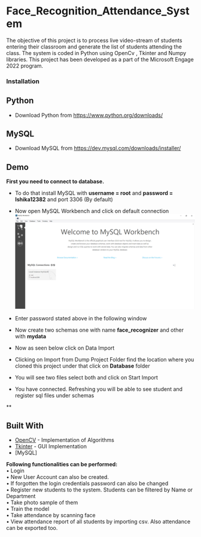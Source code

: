 # Face_Recognition_Attendance_System

The objective of this project is to process live video-stream of students entering their classroom and generate the list of students attending the class. The system is coded in Python using OpenCv , Tkinter and Numpy libraries.
This project has been developed as a part of the Microsoft Engage 2022 program.


### Installation

## Python

- Download Python from https://www.python.org/downloads/

## MySQL

- Download MySQL from https://dev.mysql.com/downloads/installer/


## Demo

**First you need to connect to database.** 
- To do that install MySQL with **username = root** and **password = Ishika12382** and port 3306 (By default)

- Now open MySQL Workbench and click on default connection
![Image](/demoimages/MySQL.png)

- Enter password stated above in the following window

- Now create two schemas one with name **face_recognizer** and other with **mydata**

- Now as seen below click on Data Import

- Clicking on Import from Dump Project Folder find the location where you cloned this project under that click on **Database** folder 

- You will see two files select both and click on Start Import

- You have connected. Refreshing you will be able to see student and register sql files under schemas

**


  





## Built With

* [OpenCV](http://docs.opencv.org/3.1.0/) - Implementation of Algorithms
* [Tkinter](https://docs.python.org/2/library/tkinter.html) - GUI Implementation
* [MySQL]

**Following functionalities can be performed: <br>**
• Login <br>
• New User Account can also be created. <br>
• If forgotten the login credentials password can also be changed <br>
• Register new students to the system. Students can be filtered by Name or Department<br>
• Take photo sample of them <br>
• Train the model <br>
• Take attendance by scanning face <br>
• View attendance report of all students by importing csv. Also attendance can be exported too. <br>

